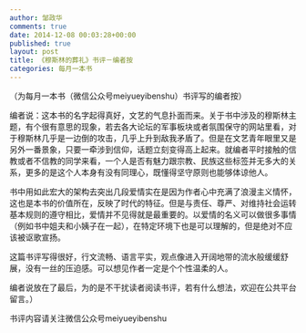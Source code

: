 ```yaml
---
author: 邹政华
comments: true
date: 2014-12-08 00:03:28+00:00
published: true
layout: post
title: 《穆斯林的葬礼》书评－编者按
categories: 每月一本书 
---
```

（为每月一本书（微信公众号meiyueyibenshu）书评写的编者按）

编者说：这本书的名字起得真好，文艺的气息扑面而来。关于书中涉及的穆斯林主题，有个很有意思的现象，若去各大论坛的军事板块或者氛围保守的网站里看，对于穆斯林几乎是一边倒的攻击，几乎上升到敌我矛盾了。但是在文艺青年眼里又是另外一番景象，只要一牵涉到信仰，话题立刻变得高上起来。就编者平时接触的信教或者不信教的同学来看，一个人是否有魅力跟宗教、民族这些标签并无多大的关系，更多的是这个人本身有没有同理心，既懂得坚守原则也能够体谅他人。

书中用如此宏大的架构去突出几段爱情实在是因为作者心中充满了浪漫主义情怀，这也是本书的价值所在，反映了时代的特征。但是与责任、尊严、对维持社会运转基本规则的遵守相比，爱情并不见得就是最重要的。以爱情的名义可以做很多事情（例如书中姐夫和小姨子在一起），在特定环境下也是可以理解的，但是绝对不应该被讴歌宣扬。

这篇书评写得很好，行文流畅、语言平实，观点像进入开阔地带的流水般缓缓舒展，没有一丝的压迫感。可以想见作者一定是个个性温柔的人。

编者说放在了最后，为的是不干扰读者阅读书评，若有什么想法，欢迎在公共平台留言。）

书评内容请关注微信公众号meiyueyibenshu

